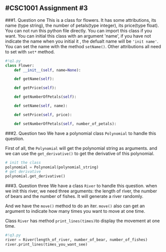 #CSC1001 Assignment #3
---
###1. Question one
This is a class for flowers. It has some attributions, its name (type string), the number of petals(type integer), its price(type float). You can not run this python file directly. You can import this class if you want. You can initial this class with an argument 'name', if you have not indicate the name when you initial it , the defualt name will be `'init name'`. You can set the name with the method `setName()`. Other attributions all need to set with `set*` method.
```python
#!q1.py
class Flower:
    def __init__(self, name=None):

    def getName(self):

    def getPrice(self):

    def getNumberOfPetals(self):

    def setName(self, name):

    def setPrice(self, price):

    def setNumberOfPetals(self, number_of_petals):
```

###2. Question two
We have a polynomial class `Polynomial` to handle this question.

First of all, the `Polynomial` will get the polynomial string as arguments. and we can use the `get_derivative()` to get the derivative of this polynomial.
```python
# init the class
polynomial = Polynomial(polynomial_string)
# get derivative
polynomial.get_derivative()
```

###3. Question three
We have a class `River` to handle this question. when we init this river, we need three arguments: the length of river, the number of bears and the number of fishes. It will generate a river randomly.

And we have the `move()` method to do an iter. `move()` also can get an argument to indicate how many times you want to move at one time.

Class `River` has method `print_lines(times)`to display the movement at one time.
```python
#!q3.py
river = River(length_of_river, number_of_bear, number_of_fishes)
river.print_lines(times_you_want_see)
```
